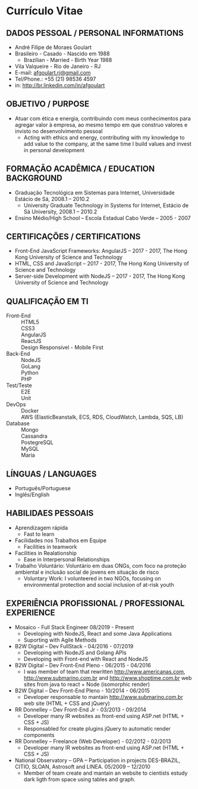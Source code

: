 # Currículo Vitae

## DADOS PESSOAL / PERSONAL INFORMATIONS

*   André Filipe de Moraes Goulart
*   Brasileiro - Casado - Nascido em 1988
    *   Brazilian - Married - Birth Year 1988
*   Vila Valqueire - Rio de Janeiro - RJ
*   E-mail: afgoulart.rj@gmail.com
*   Tel/Phone.: +55 (21) 98536 4597
*   in: http://br.linkedin.com/in/afgoulart

## OBJETIVO / PURPOSE

*   Atuar com ética e energia, contribuindo com meus conhecimentos para agregar valor à empresa, ao mesmo tempo em que construo valores e invisto no desenvolvimento pessoal
    *   Acting with ethics and energy, contributing with my knowledge to add value to the company, at the same time I build values and invest in personal development

## FORMAÇÃO ACADÊMICA / EDUCATION BACKGROUND

*   Graduação Tecnológica em Sistemas para Internet, Universidade Estácio de Sá, 2008.1 – 2010.2
    *   University Graduate Technology in Systems for Internet, Estácio de Sá University, 2008.1 – 2010.2
*   Ensino Médio/High School – Escola Estadual Cabo Verde – 2005 - 2007

## CERTIFICAÇÕES / CERTIFICATIONS

*   Front-End JavaScript Frameworks: AngularJS – 2017 - 2017, The Hong Kong University of Science and Technology
*   HTML, CSS and JavaScript – 2017 - 2017, The Hong Kong University of Science and Technology
*   Server-side Development with NodeJS – 2017 - 2017, The Hong Kong University of Science and Technology

## QUALIFICAÇÃO EM TI

<dl>
    <dt>Front-End</dt>
        <dd>HTML5</dd>
        <dd>CSS3</dd>
        <dd>AngularJS</dd>
        <dd>ReactJS</dd>
        <dd>Design Responsível - Mobile First</dd>
    <dt>Back-End</dt>
        <dd>NodeJS</dd>
        <dd>GoLang</dd>
        <dd>Python</dd>
        <dd>PHP</dd>
        <dt>Test/Teste</dt>
        <dd>E2E</dd>
        <dd>Unit</dd>
    <dt>DevOps</dt>
        <dd>Docker</dd>
        <dd>AWS (ElasticBeanstalk, ECS, RDS, CloudWatch, Lambda, SQS, LB)</dd>
    <dt>Database</dt>
        <dd>Mongo</dd>
        <dd>Cassandra</dd>
        <dd>PostegreSQL</dd>
        <dd>MySQL</dd>
        <dd>Maria</dd>
</dl>

## LÍNGUAS / LANGUAGES

*   Português/Portuguese
*   Inglês/English

## HABILIDAES PESSOAIS

*   Aprendizagem rápida
    *   Fast to learn
*   Facilidades nos Trabalhos em Equipe
    *   Facilities in teamwork
*   Facilities in Realationship
    *   Ease in Interpersonal Relationships
*   Trabalho Voluntário: Voluntário em duas ONGs, com foco na proteção ambiental e inclusão social de jovens em situação de risco
    *   Voluntary Work: I volunteered in two NGOs, focusing on environmental protection and social inclusion of at-risk youth

## EXPERIÊNCIA PROFISSIONAL / PROFESSIONAL EXPERIENCE
*   Mosaico - Full Stack Engineer 08/2019 - Present
    * Developing with NodeJS, React and some Java Applications
    * Suporting with Agile Methods
*   B2W Digital – Dev FullStack - 04/2016 - 07/2019
    * Developing with NodeJS and Golang APIs
    * Developing with Front-end with React and NodeJS
*   B2W Digital – Dev Front-End Pleno - 06/2015 - 04/2016
    * I was member of team that rewritten http://www.americanas.com, http://www.submarino.com.br and http://www.shoptime.com.br web sites from java to react + Node (isomorphic render)
*   B2W Digital – Dev Front-End Pleno - 10/2014 - 06/2015
    * Developer responsable to mantain http://www.submarino.com.br web site (HTML + CSS and jQuery)
*   RR Donnelley – Dev Front-End Jr - 03/2013 - 09/2014
    * Developer many IR websites as front-end using ASP.net (HTML + CSS + JS)
    * Responsabled for create plugins jQuery to automatic render components 
*   RR Donnelley – Freelance (Web Developer) - 02/2012 - 02/2013
    * Developer many IR websites as front-end using ASP.net (HTML + CSS + JS)
*   National Observatory – GPA – Participation in projects DES-BRAZIL, CITIO, SLOAN, Astrosoft and LINEA. 05/2009 – 12/2010
    * Member of team create and mantain an website to cientists estudy dark ligth from space using tables and graph.
